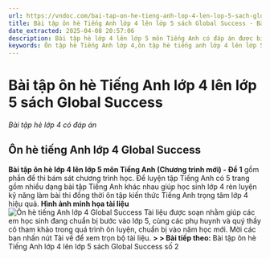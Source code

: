 ```yaml
---
url: https://vndoc.com/bai-tap-on-he-tieng-anh-lop-4-len-lop-5-sach-global-success-319012
title: Bài tập ôn hè Tiếng Anh lớp 4 lên lớp 5 sách Global Success - Bài tập hè lớp 4 có đáp án - VnDoc.com
date_extracted: 2025-04-08 20:57:06
description: Bài tập hè lớp 4 lên lớp 5 môn Tiếng Anh có đáp án được biên tập bám sát chương trình sách mới của bộ GD&ĐT giúp học sinh lớp 4 ôn tập lại kiến thức Từ vựng - Ngữ pháp Tiếng Anh trọng tâm cả năm hiệu quả.
keywords: Ôn tập hè Tiếng Anh lớp 4,ôn tập hè tiếng anh lớp 4 lên lớp 5,bài tập ôn hè tiếng anh lớp 4 lên 5,đề ôn tập hè tiếng anh lớp 4,bài tập ôn hè tiếng anh lớp 4,ôn tập hè toán tiếng việt tiếng anh lớp 4,đề cương ôn tập hè tiếng anh lớp 4,ôn tập tiếng anh lớp 4 cả năm,bài tập hè lớp 4 lên 5,bài tập ôn hè lớp 3 lên 4 năm 2024,bài tập ôn luyện hè lớp 4 lên 5,bài tập hè tiếng anh 4 global success
---
```


# Bài tập ôn hè Tiếng Anh lớp 4 lên lớp 5 sách Global Success
 _Bài tập hè lớp 4 có đáp án_
## Ôn hè tiếng Anh lớp 4 Global Success
**Bài tập ôn hè lớp 4 lên lớp 5 môn Tiếng Anh \(Chương trình mới\) - Đề 1** gồm phần đề thi bám sát chương trình học. Đề luyện tập Tiếng Anh có 5 trang gồm nhiều dạng bài tập Tiếng Anh khác nhau giúp học sinh lớp 4 rèn luyện kỹ năng làm bài thi đồng thời ôn tập kiến thức Tiếng Anh trọng tâm lớp 4 hiệu quả.
**Hình ảnh minh họa tài liệu**
![Ôn hè tiếng Anh lớp 4 Global Success](https://i.vdoc.vn/data/image/2024/04/24/bai-tap-on-he-tieng-anh-lop-4-len-lop-5-sach-global-success-7.png)
Tài liệu được soạn nhằm giúp các em học sinh đang chuẩn bị bước vào lớp 5, cùng các phụ huynh và quý thầy cô tham khảo trong quá trình ôn luyện, chuẩn bị vào năm học mới. Mời các bạn nhấn nút Tải về để xem trọn bộ tài liệu.
**> > Bài tiếp theo:** Bài tập ôn hè Tiếng Anh lớp 4 lên lớp 5 sách Global Success số 2
